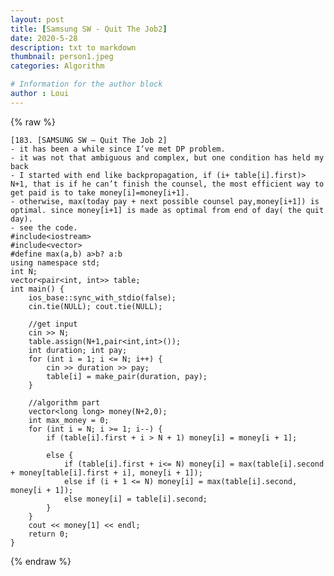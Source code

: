 ```yaml
---
layout: post
title: [Samsung SW - Quit The Job2]
date: 2020-5-28
description: txt to markdown
thumbnail: person1.jpeg
categories: Algorithm

# Information for the author block
author : Loui
---
```


{% raw %}

	﻿[183. [SAMSUNG SW – Quit The Job 2]
	- it has been a while since I’ve met DP problem.
	- it was not that ambiguous and complex, but one condition has held my back
	- I started with end like backpropagation, if (i+ table[i].first)> N+1, that is if he can’t finish the counsel, the most efficient way to get paid is to take money[i]=money[i+1].
	- otherwise, max(today pay + next possible counsel pay,money[i+1]) is optimal. since money[i+1] is made as optimal from end of day( the quit day).
	- see the code.
	#include<iostream>
	#include<vector>
	#define max(a,b) a>b? a:b
	using namespace std;
	int N;
	vector<pair<int, int>> table;
	int main() {
		ios_base::sync_with_stdio(false);
		cin.tie(NULL); cout.tie(NULL);
	
		//get input
		cin >> N;
		table.assign(N+1,pair<int,int>());
		int duration; int pay;
		for (int i = 1; i <= N; i++) {
			cin >> duration >> pay;
			table[i] = make_pair(duration, pay);
		}
	
		//algorithm part
		vector<long long> money(N+2,0);
		int max_money = 0;
		for (int i = N; i >= 1; i--) {
			if (table[i].first + i > N + 1)	money[i] = money[i + 1];
			
			else {
				if (table[i].first + i<= N) money[i] = max(table[i].second + money[table[i].first + i], money[i + 1]);
				else if (i + 1 <= N) money[i] = max(table[i].second, money[i + 1]);
				else money[i] = table[i].second;
			}
		}
		cout << money[1] << endl;
		return 0;
	}
	
{% endraw %}
